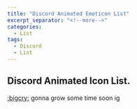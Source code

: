 ```yaml
---
title: "Discord Animated Emoticon List"
excerpt_separator: "<!--more-->"
categories:
  - List
tags:
  - Discord
  - List
---
```

## Discord Animated Icon List.

[:bigcry:](https://raw.githubusercontent.com/WalkTheEarth/DiscordEmoticonBackbone/main/bigcry.gif)
gonna grow some time soon ig

